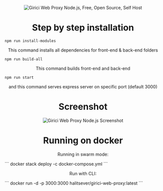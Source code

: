 <p align="center">
<img src="https://assets.halit.org/assets/github-repos/repo-thumbnails/girici-thumbnail.png" alt="Girici Web Proxy Node.js, Free, Open Source, Self Host"/>
</p>

<h1 align="center">Step by step installation</h1>

```
npm run install-modules
```

<p align="center">
This command installs all dependencies for front-end & back-end folders
</p>

```
npm run build-all
```

<p align="center">This command builds front-end and back-end</p>

```
npm run start
```

<p align="center">and this command serves express server on specific port (default 3000)</p>

<h1 align="center">Screenshot</h1>

<p align="center">
<img src="https://assets.halit.org/assets/github-repos/screenshots/girici-screenshot.png" alt="Girici Web Proxy Node.js Screenshot"/>
</p>

<h1 align="center">Running on docker</h1>
<p align="center">Running in swarm mode:</p>
```
docker stack deploy -c docker-compose.yml
```
<p align="center">Run with CLI:</p>
```
docker run -d -p 3000:3000 halitsever/girici-web-proxy:latest
```

